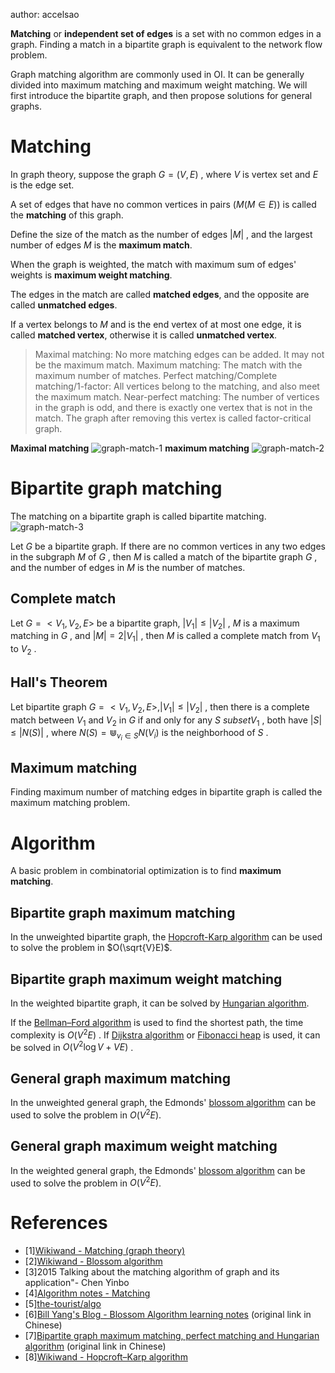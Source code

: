author: accelsao

**Matching** or **independent set of edges** is a set with no common edges in a graph. Finding a match in a bipartite graph is equivalent to the network flow problem.

Graph matching algorithm are commonly used in OI. It can be generally divided into maximum matching and maximum weight matching. We will first introduce the bipartite graph, and then propose solutions for general graphs.

# Matching

In graph theory, suppose the graph $G=(V,E)$ , where $V$ is vertex set and $E$ is the edge set.

A set of edges that have no common vertices in pairs $(M(M\in E))$ is called the **matching** of this graph.

Define the size of the match as the number of edges $|M|$ , and the largest number of edges $M$ is the **maximum match**.

When the graph is weighted, the match with maximum sum of edges' weights is **maximum weight matching**.

The edges in the match are called **matched edges**, and the opposite are called **unmatched edges**.

If a vertex belongs to $M$ and is the end vertex of at most one edge, it is called **matched vertex**, otherwise it is called **unmatched vertex**.

> Maximal matching: No more matching edges can be added. It may not be the maximum match.
> Maximum matching: The match with the maximum number of matches.
> Perfect matching/Complete matching/1-factor: All vertices belong to the matching, and also meet the maximum match.
> Near-perfect matching: The number of vertices in the graph is odd, and there is exactly one vertex that is not in the match. The graph after removing this vertex is called factor-critical graph.

 **Maximal matching** ![graph-match-1](./images/graph-match-1.png) **maximum matching** ![graph-match-2](./images/graph-match-2.png)

# Bipartite graph matching

The matching on a bipartite graph is called bipartite matching. ![graph-match-3](./images/graph-match-3.png)

Let $G$ be a bipartite graph. If there are no common vertices in any two edges in the subgraph $M$ of $G$ , then $M$ is called a match of the bipartite graph $G$ , and the number of edges in $M$ is the number of matches.

## Complete match

Let $G=<V_1, V_2, E>$ be a bipartite graph, $|V_1| \leq |V_2|$ , $M$ is a maximum matching in $G$ , and $|M|=2|V_1|$ , then $M$ is called a complete match from $V_1$ to $V_2$ .

## Hall's Theorem

Let bipartite graph $G=<V_1, V_2, E> , |V_1| \leq |V_2|$ , then there is a complete match between $V_1$ and $V_2$ in $G$ if and only for any $S \ subset V_1$ , both have $|S|\leq|N(S)|$ , where $N(S)=\Cup_{v_i \in S}{N(V_i)}$ is the neighborhood of $S$ .

## Maximum matching

Finding maximum number of matching edges in bipartite graph is called the maximum matching problem.

# Algorithm

A basic problem in combinatorial optimization is to find **maximum matching**.

## Bipartite graph maximum matching

In the unweighted bipartite graph, the [Hopcroft-Karp algorithm](https://en.wikipedia.org/wiki/Hopcroft%E2%80%93Karp_algorithm) can be used to solve the problem in $O(\sqrt{V}E)$.

## Bipartite graph maximum weight matching

In the weighted bipartite graph, it can be solved by [Hungarian algorithm](https://en.wikipedia.org/wiki/Hungarian_algorithm#:~:text=Hungarian%20algorithm%20%2D%20Wikipedia-,Hungarian%20algorithm,anticipated%20later%20primal%2Ddual%20methods.).

If the [Bellman–Ford algorithm](https://en.wikipedia.org/wiki/Bellman%E2%80%93Ford_algorithm) is used to find the shortest path, the time complexity is $O(V^2E)$ . If [Dijkstra algorithm](https://en.wikipedia.org/wiki/Dijkstra%27s_algorithm) or [Fibonacci heap](https://en.wikipedia.org/wiki/Fibonacci_heap#:~:text=In%20computer%20science%2C%20a%20Fibonacci,binary%20heap%20and%20binomial%20heap.) is used, it can be solved in $O(V^{2}\log {V}+VE)$ .


## General graph maximum matching

In the unweighted general graph, the Edmonds' [blossom algorithm](https://en.wikipedia.org/wiki/Blossom_algorithm) can be used to solve the problem in $O(V^2E)$.

## General graph maximum weight matching

In the weighted general graph, the Edmonds' [blossom algorithm](https://en.wikipedia.org/wiki/Blossom_algorithm) can be used to solve the problem in $O(V^2E)$.

# References

-   [1][Wikiwand - Matching (graph theory)]( <https://www.wikiwand.com/en/Matching_(graph_theory)> )
-   [2][Wikiwand - Blossom algorithm]( <https://www.wikiwand.com/en/Blossom_algorithm> )
-   [3]2015 Talking about the matching algorithm of graph and its application"- Chen Yinbo
-   [4][Algorithm notes - Matching]( <http://www.csie.ntnu.edu.tw/~u91029/Matching.html> )
-   [5][the-tourist/algo]( <https://github.com/the-tourist/algo> )
-   [6][Bill Yang's Blog - Blossom Algorithm learning notes]( <https://blog.bill.moe/blossom-algorithm-notes/> ) (original link in Chinese)
-   [7][Bipartite graph maximum matching, perfect matching and Hungarian algorithm]( <https://www.renfei.org/blog/bipartite-matching.html> ) (original link in Chinese)
-   [8][Wikiwand - Hopcroft–Karp algorithm]( <https://www.wikiwand.com/en/Hopcroft%E2%80%93Karp_algorithm> )
